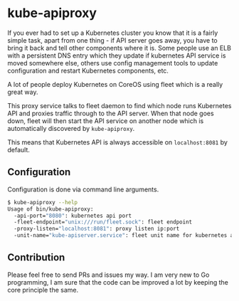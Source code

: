 # kube-apiproxy

If you ever had to set up a Kubernetes cluster you know that it is a fairly
simple task, apart from one thing - if API server goes away, you have to bring
it back and tell other components where it is. Some people use an ELB with a
persistent DNS entry which they update if kubernetes API service is moved
somewhere else, others use config management tools to update configuration and
restart Kubernetes components, etc.

A lot of people deploy Kubernetes on CoreOS using fleet which is a really great
way.

This proxy service talks to fleet daemon to find which node runs Kubernetes API
and proxies traffic through to the API server. When that node goes down, fleet
will then start the API service on another node which is automatically
discovered by `kube-apiproxy`.

This means that Kubernetes API is always accessible on `localhost:8081` by default.

## Configuration

Configuration is done via command line arguments.

```bash
$ kube-apiproxy --help
Usage of bin/kube-apiproxy:
  -api-port="8080": kubernetes api port
  -fleet-endpoint="unix:///run/fleet.sock": fleet endpoint
  -proxy-listen="localhost:8081": proxy listen ip:port
  -unit-name="kube-apiserver.service": fleet unit name for kubernetes api server
```

## Contribution

Please feel free to send PRs and issues my way. I am very new to Go
programming, I am sure that the code can be improved a lot by keeping the core
principle the same.

